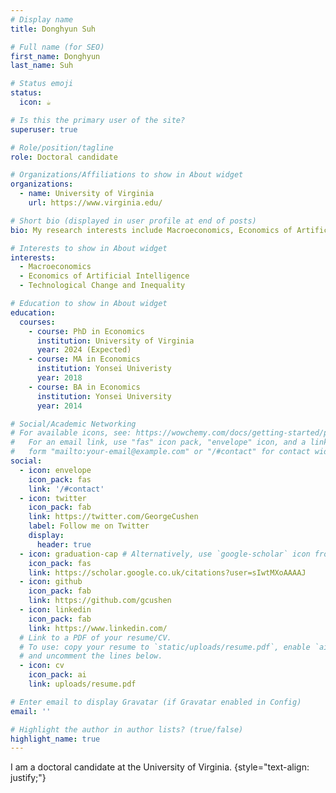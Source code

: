 ```yaml
---
# Display name
title: Donghyun Suh

# Full name (for SEO)
first_name: Donghyun
last_name: Suh

# Status emoji
status:
  icon: ☕️

# Is this the primary user of the site?
superuser: true

# Role/position/tagline
role: Doctoral candidate

# Organizations/Affiliations to show in About widget
organizations:
  - name: University of Virginia
    url: https://www.virginia.edu/

# Short bio (displayed in user profile at end of posts)
bio: My research interests include Macroeconomics, Economics of Artificial Intelligence, and Technological Change.

# Interests to show in About widget
interests:
  - Macroeconomics
  - Economics of Artificial Intelligence
  - Technological Change and Inequality

# Education to show in About widget
education:
  courses:
    - course: PhD in Economics
      institution: University of Virginia
      year: 2024 (Expected)
    - course: MA in Economics
      institution: Yonsei Univeristy
      year: 2018
    - course: BA in Economics
      institution: Yonsei University
      year: 2014

# Social/Academic Networking
# For available icons, see: https://wowchemy.com/docs/getting-started/page-builder/#icons
#   For an email link, use "fas" icon pack, "envelope" icon, and a link in the
#   form "mailto:your-email@example.com" or "/#contact" for contact widget.
social:
  - icon: envelope
    icon_pack: fas
    link: '/#contact'
  - icon: twitter
    icon_pack: fab
    link: https://twitter.com/GeorgeCushen
    label: Follow me on Twitter
    display:
      header: true
  - icon: graduation-cap # Alternatively, use `google-scholar` icon from `ai` icon pack
    icon_pack: fas
    link: https://scholar.google.co.uk/citations?user=sIwtMXoAAAAJ
  - icon: github
    icon_pack: fab
    link: https://github.com/gcushen
  - icon: linkedin
    icon_pack: fab
    link: https://www.linkedin.com/
  # Link to a PDF of your resume/CV.
  # To use: copy your resume to `static/uploads/resume.pdf`, enable `ai` icons in `params.yaml`,
  # and uncomment the lines below.
  - icon: cv
    icon_pack: ai
    link: uploads/resume.pdf

# Enter email to display Gravatar (if Gravatar enabled in Config)
email: ''

# Highlight the author in author lists? (true/false)
highlight_name: true
---
```


I am a doctoral candidate at the University of Virginia.
{style="text-align: justify;"}
